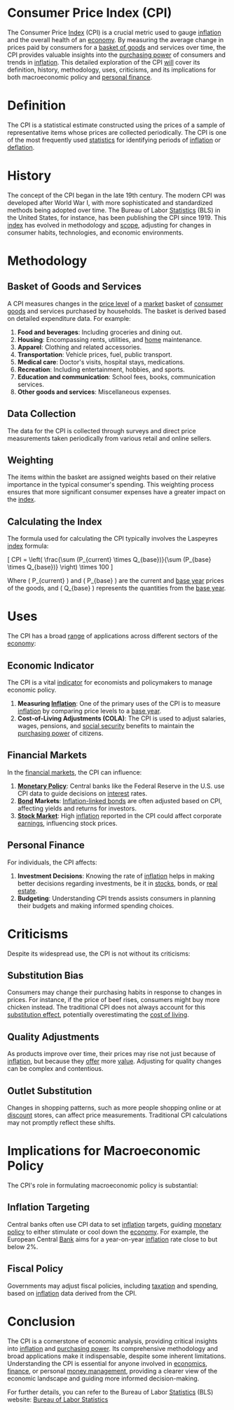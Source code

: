 # Consumer Price Index (CPI)

The Consumer Price [Index](../i/index.md) (CPI) is a crucial metric used to gauge [inflation](../i/inflation.md) and the overall health of an [economy](../e/economy.md). By measuring the average change in prices paid by consumers for a [basket of goods](../b/basket_of_goods.md) and services over time, the CPI provides valuable insights into the [purchasing power](../p/purchasing_power.md) of consumers and trends in [inflation](../i/inflation.md). This detailed exploration of the CPI [will](../w/will.md) cover its definition, history, methodology, uses, criticisms, and its implications for both macroeconomic policy and [personal finance](../p/personal_finance_in_trading.md).

# Definition

The CPI is a statistical estimate constructed using the prices of a sample of representative items whose prices are collected periodically. The CPI is one of the most frequently used [statistics](../s/statistics.md) for identifying periods of [inflation](../i/inflation.md) or [deflation](../d/deflation.md).

# History

The concept of the CPI began in the late 19th century. The modern CPI was developed after World War I, with more sophisticated and standardized methods being adopted over time. The Bureau of Labor [Statistics](../s/statistics.md) (BLS) in the United States, for instance, has been publishing the CPI since 1919. This [index](../i/index.md) has evolved in methodology and [scope](../s/scope.md), adjusting for changes in consumer habits, technologies, and economic environments.

# Methodology

## Basket of Goods and Services

A CPI measures changes in the [price level](../p/price_level.md) of a [market](../m/market.md) basket of [consumer goods](../c/consumer_goods.md) and services purchased by households. The basket is derived based on detailed expenditure data. For example:

1. **Food and beverages**: Including groceries and dining out.
2. **Housing**: Encompassing rents, utilities, and [home](../h/home.md) maintenance.
3. **Apparel**: Clothing and related accessories.
4. **Transportation**: Vehicle prices, fuel, public transport.
5. **Medical care**: Doctor's visits, hospital stays, medications.
6. **Recreation**: Including entertainment, hobbies, and sports.
7. **Education and communication**: School fees, books, communication services.
8. **Other goods and services**: Miscellaneous expenses.

## Data Collection

The data for the CPI is collected through surveys and direct price measurements taken periodically from various retail and online sellers. 

## Weighting

The items within the basket are assigned weights based on their relative importance in the typical consumer's spending. This weighting process ensures that more significant consumer expenses have a greater impact on the [index](../i/index.md). 

## Calculating the Index

The formula used for calculating the CPI typically involves the Laspeyres [index](../i/index.md) formula:

\[ CPI = \left( \frac{\sum (P_{current} \times Q_{base})}{\sum (P_{base} \times Q_{base})} \right) \times 100 \]

Where \( P_{current} \) and \( P_{base} \) are the current and [base year](../b/base_year.md) prices of the goods, and \( Q_{base} \) represents the quantities from the [base year](../b/base_year.md).

# Uses

The CPI has a broad [range](../r/range.md) of applications across different sectors of the [economy](../e/economy.md):

## Economic Indicator

The CPI is a vital [indicator](../i/indicator.md) for economists and policymakers to manage economic policy. 

1. **Measuring [Inflation](../i/inflation.md)**: One of the primary uses of the CPI is to measure [inflation](../i/inflation.md) by comparing price levels to a [base year](../b/base_year.md).
2. **Cost-of-Living Adjustments (COLA)**: The CPI is used to adjust salaries, wages, pensions, and [social security](../s/social_security.md) benefits to maintain the [purchasing power](../p/purchasing_power.md) of citizens.

## Financial Markets

In the [financial markets](../f/financial_market.md), the CPI can influence:

1. **[Monetary Policy](../m/monetary_policy.md)**: Central banks like the Federal Reserve in the U.S. use CPI data to guide decisions on [interest](../i/interest.md) rates.
2. **[Bond](../b/bond.md) Markets**: [Inflation-linked bonds](../i/inflation-linked_bonds.md) are often adjusted based on CPI, affecting yields and returns for investors.
3. **[Stock Market](../s/stock_market.md)**: High [inflation](../i/inflation.md) reported in the CPI could affect corporate [earnings](../e/earnings.md), influencing stock prices.

## Personal Finance

For individuals, the CPI affects:

1. **Investment Decisions**: Knowing the rate of [inflation](../i/inflation.md) helps in making better decisions regarding investments, be it in [stocks](../s/stock.md), bonds, or [real estate](../r/real_estate.md).
2. **Budgeting**: Understanding CPI trends assists consumers in planning their budgets and making informed spending choices.

# Criticisms

Despite its widespread use, the CPI is not without its criticisms:

## Substitution Bias

Consumers may change their purchasing habits in response to changes in prices. For instance, if the price of beef rises, consumers might buy more chicken instead. The traditional CPI does not always account for this [substitution effect](../s/substitution_effect.md), potentially overestimating the [cost of living](../c/cost_of_living.md).

## Quality Adjustments

As products improve over time, their prices may rise not just because of [inflation](../i/inflation.md), but because they [offer](../o/offer.md) more [value](../v/value.md). Adjusting for quality changes can be complex and contentious.

## Outlet Substitution

Changes in shopping patterns, such as more people shopping online or at [discount](../d/discount.md) stores, can affect price measurements. Traditional CPI calculations may not promptly reflect these shifts.

# Implications for Macroeconomic Policy

The CPI's role in formulating macroeconomic policy is substantial:

## Inflation Targeting

Central banks often use CPI data to set [inflation](../i/inflation.md) targets, guiding [monetary policy](../m/monetary_policy.md) to either stimulate or cool down the [economy](../e/economy.md). For example, the European Central [Bank](../b/bank.md) aims for a year-on-year [inflation](../i/inflation.md) rate close to but below 2%.

## Fiscal Policy

Governments may adjust fiscal policies, including [taxation](../t/taxation.md) and spending, based on [inflation](../i/inflation.md) data derived from the CPI.

# Conclusion

The CPI is a cornerstone of economic analysis, providing critical insights into [inflation](../i/inflation.md) and [purchasing power](../p/purchasing_power.md). Its comprehensive methodology and broad applications make it indispensable, despite some inherent limitations. Understanding the CPI is essential for anyone involved in [economics](../e/economics.md), [finance](../f/finance.md), or personal [money management](../m/money_management.md), providing a clearer view of the economic landscape and guiding more informed decision-making.

For further details, you can refer to the Bureau of Labor [Statistics](../s/statistics.md) (BLS) website: [Bureau of Labor Statistics](https://www.bls.gov/cpi/)

